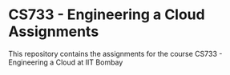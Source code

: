 CS733 - Engineering a Cloud Assignments
===============================

This repository contains the assignments for the course CS733 - Engineering a Cloud at IIT Bombay
